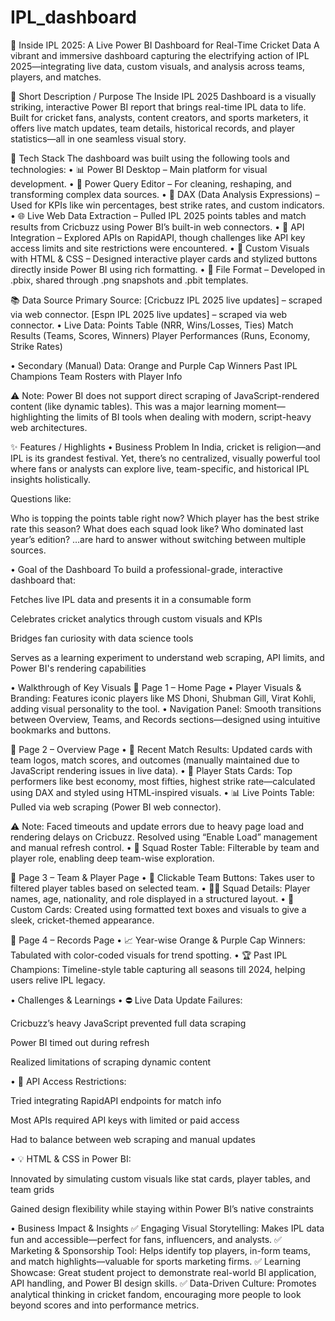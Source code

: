 # IPL_dashboard

🏏 Inside IPL 2025: A Live Power BI Dashboard for Real-Time Cricket Data
A vibrant and immersive dashboard capturing the electrifying action of IPL 2025—integrating live data, custom visuals, and analysis across teams, players, and matches.

🎯 Short Description / Purpose
The Inside IPL 2025 Dashboard is a visually striking, interactive Power BI report that brings real-time IPL data to life. Built for cricket fans, analysts, content creators, and sports marketers, it offers live match updates, team details, historical records, and player statistics—all in one seamless visual story.

🧰 Tech Stack
The dashboard was built using the following tools and technologies:
• 📊 Power BI Desktop – Main platform for visual development.
• 🔄 Power Query Editor – For cleaning, reshaping, and transforming complex data sources.
• 🧠 DAX (Data Analysis Expressions) – Used for KPIs like win percentages, best strike rates, and custom indicators.
• 🌐 Live Web Data Extraction – Pulled IPL 2025 points tables and match results from Cricbuzz using Power BI’s built-in web connectors.
• 🔗 API Integration – Explored APIs on RapidAPI, though challenges like API key access limits and site restrictions were encountered.
• 🎨 Custom Visuals with HTML & CSS – Designed interactive player cards and stylized buttons directly inside Power BI using rich formatting.
• 📁 File Format – Developed in .pbix, shared through .png snapshots and .pbit templates.

📚 Data Source
Primary Source: [Cricbuzz IPL 2025 live updates] – scraped via web connector.
                [Espn IPL 2025 live updates] – scraped via web connector.
• Live Data:
Points Table (NRR, Wins/Losses, Ties)
Match Results (Teams, Scores, Winners)
Player Performances (Runs, Economy, Strike Rates)

• Secondary (Manual) Data:
Orange and Purple Cap Winners
Past IPL Champions
Team Rosters with Player Info

⚠️ Note: Power BI does not support direct scraping of JavaScript-rendered content (like dynamic tables). This was a major learning moment—highlighting the limits of BI tools when dealing with modern, script-heavy web architectures.

✨ Features / Highlights
• Business Problem
In India, cricket is religion—and IPL is its grandest festival. Yet, there’s no centralized, visually powerful tool where fans or analysts can explore live, team-specific, and historical IPL insights holistically.

Questions like:

Who is topping the points table right now?
Which player has the best strike rate this season?
What does each squad look like?
Who dominated last year’s edition?
…are hard to answer without switching between multiple sources.

• Goal of the Dashboard
To build a professional-grade, interactive dashboard that:

Fetches live IPL data and presents it in a consumable form

Celebrates cricket analytics through custom visuals and KPIs

Bridges fan curiosity with data science tools

Serves as a learning experiment to understand web scraping, API limits, and Power BI's rendering capabilities

• Walkthrough of Key Visuals
🔹 Page 1 – Home Page
• Player Visuals & Branding: Features iconic players like MS Dhoni, Shubman Gill, Virat Kohli, adding visual personality to the tool.
• Navigation Panel: Smooth transitions between Overview, Teams, and Records sections—designed using intuitive bookmarks and buttons.

🔹 Page 2 – Overview Page
• 📅 Recent Match Results: Updated cards with team logos, match scores, and outcomes (manually maintained due to JavaScript rendering issues in live data).
• 🧮 Player Stats Cards: Top performers like best economy, most fifties, highest strike rate—calculated using DAX and styled using HTML-inspired visuals.
• 📊 Live Points Table: Pulled via web scraping (Power BI web connector).

⚠️ Note: Faced timeouts and update errors due to heavy page load and rendering delays on Cricbuzz. Resolved using “Enable Load” management and manual refresh control.
• 👥 Squad Roster Table: Filterable by team and player role, enabling deep team-wise exploration.

🔹 Page 3 – Team & Player Page
• 🔘 Clickable Team Buttons: Takes user to filtered player tables based on selected team.
• 🧑‍✈️ Squad Details: Player names, age, nationality, and role displayed in a structured layout.
• 🎨 Custom Cards: Created using formatted text boxes and visuals to give a sleek, cricket-themed appearance.

🔹 Page 4 – Records Page
• 📈 Year-wise Orange & Purple Cap Winners: Tabulated with color-coded visuals for trend spotting.
• 🏆 Past IPL Champions: Timeline-style table capturing all seasons till 2024, helping users relive IPL legacy.

• Challenges & Learnings
• ⛔ Live Data Update Failures:

Cricbuzz’s heavy JavaScript prevented full data scraping

Power BI timed out during refresh

Realized limitations of scraping dynamic content

• 🔐 API Access Restrictions:

Tried integrating RapidAPI endpoints for match info

Most APIs required API keys with limited or paid access

Had to balance between web scraping and manual updates

• 💡 HTML & CSS in Power BI:

Innovated by simulating custom visuals like stat cards, player tables, and team grids

Gained design flexibility while staying within Power BI’s native constraints

• Business Impact & Insights
✅ Engaging Visual Storytelling: Makes IPL data fun and accessible—perfect for fans, influencers, and analysts.
✅ Marketing & Sponsorship Tool: Helps identify top players, in-form teams, and match highlights—valuable for sports marketing firms.
✅ Learning Showcase: Great student project to demonstrate real-world BI application, API handling, and Power BI design skills.
✅ Data-Driven Culture: Promotes analytical thinking in cricket fandom, encouraging more people to look beyond scores and into performance metrics.
